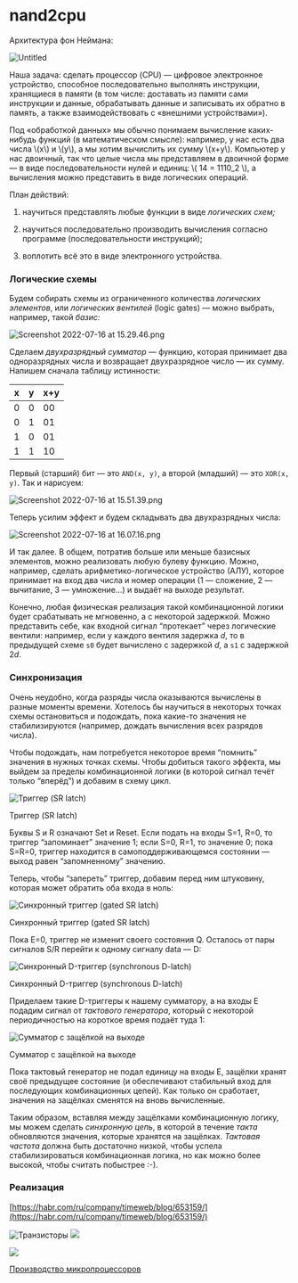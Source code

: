 # nand2cpu

Архитектура фон Неймана:

![Untitled](nand2cpu/Untitled.png)

Наша задача: сделать процессор (CPU) — цифровое электронное устройство, способное последовательно выполнять инструкции, хранящиеся в памяти (в том числе: доставать из памяти сами инструкции и данные, обрабатывать данные и записывать их обратно в память, а также взаимодействовать с «внешними устройствами»).

Под «обработкой данных» мы обычно понимаем вычисление каких-нибудь функций (в
математическом смысле): например, у нас есть два числа \\(x\\) и \\(y\\), а мы
хотим вычислить их сумму \\(x+y\\). Компьютер у нас двоичный, так что целые числа мы
представляем в двоичной форме — в виде последовательности нулей и единиц:
\\( 14 = 1110_2 \\),
а вычисления можно представить в виде логических операций.

План действий:

1) научиться представлять любые функции в виде *логических схем;*

2) научиться последовательно производить вычисления согласно программе (последовательности инструкций);

3) воплотить всё это в виде электронного устройства.

### Логические схемы

Будем собирать схемы из ограниченного количества *логических элементов*, или *логических вентилей* (logic gates) — можно выбрать, например, такой *базис:*

![Screenshot 2022-07-16 at 15.29.46.png](nand2cpu/Screenshot_2022-07-16_at_15.29.46.png)

Сделаем *двухразрядный сумматор* — функцию, которая принимает два одноразрядных числа и возвращает двухразрядное число — их сумму. Напишем сначала таблицу истинности:

| x | y | x+y |
| --- | --- | --- |
| 0 | 0 | 00 |
| 0 | 1 | 01 |
| 1 | 0 | 01 |
| 1 | 1 | 10 |

Первый (старший) бит — это `AND(x, y)`, а второй (младший) — это `XOR(x, y)`. Так и нарисуем:

![Screenshot 2022-07-16 at 15.51.39.png](nand2cpu/Screenshot_2022-07-16_at_15.51.39.png)

Теперь усилим эффект и будем складывать два двухразрядных числа:

![Screenshot 2022-07-16 at 16.07.16.png](nand2cpu/Screenshot_2022-07-16_at_16.07.16.png)

И так далее. В общем, потратив больше или меньше базисных элементов, можно реализовать любую булеву функцию. Можно, например, сделать арифметико-логическое устройство (АЛУ), которое принимает на вход два числа и номер операции (1 — сложение, 2 —вычитание, 3 — умножение…) и выдаёт на выходе результат.

Конечно, любая физическая реализация такой комбинационной логики будет срабатывать не мгновенно, а с некоторой задержкой. Можно представить себе, как входной сигнал “протекает” через логические вентили: например, если у каждого вентиля задержка $d$, то в предыдущей схеме `s0` будет вычислено с задержкой $d$, а `s1` с задержкой $2d$.

### Синхронизация

Очень неудобно, когда разряды числа оказываются вычислены в разные моменты времени. Хотелось бы научиться в некоторых точках схемы остановиться и подождать, пока какие-то значения не стабилизируются (например, дождать вычисления всех разрядов числа).

Чтобы подождать, нам потребуется некоторое время “помнить” значения в нужных точках схемы. Чтобы добиться такого эффекта, мы выйдем за пределы комбинационной логики (в которой сигнал течёт только “вперёд”) и добавим в схему цикл.

![Триггер (SR latch)](nand2cpu/Screenshot_2022-07-16_at_18.20.17.png)

Триггер (SR latch)

Буквы S и R означают Set и Reset. Если подать на входы S=1, R=0, то триггер “запоминает” значение 1; если S=0, R=1, то значение 0; пока S=R=0, триггер находится в самоподдерживающемся состоянии — выход равен “запомненному” значению.

Теперь, чтобы “запереть” триггер, добавим перед ним штуковину, которая может обратить оба входа в ноль:

![Синхронный триггер (gated SR latch)](nand2cpu/Screenshot_2022-07-16_at_18.34.20.png)

Синхронный триггер (gated SR latch)

Пока E=0, триггер не изменит своего состояния Q. Осталось от пары сигналов S/R перейти к одному сигналу data — D:

![Синхронный D-триггер (synchronous D-latch)](nand2cpu/Screenshot_2022-07-16_at_19.29.39.png)

Синхронный D-триггер (synchronous D-latch)

Приделаем такие D-триггеры к нашему сумматору, а на входы E подадим сигнал от *тактового генератора*, который с некоторой периодичностью на короткое время подаёт туда 1:

![Сумматор с защёлкой на выходе](nand2cpu/Screenshot_2022-07-16_at_19.19.16.png)

Сумматор с защёлкой на выходе

Пока тактовый генератор не подал единицу на входы Е, защёлки хранят своё предыдущее состояние (и обеспечивают стабильный вход для последующих комбинационных цепей). Как только он сработает, значения на защёлках сменятся на вновь вычисленные.

Таким образом, вставляя между защёлками комбинационную логику, мы можем сделать *синхронную цепь*, в которой в течение *такта* обновляются значения, которые хранятся на защёлках. *Тактовая частота* должна быть достаточно низкой, чтобы успела стабилизироваться комбинационная логика, но как можно более высокой, чтобы считать побыстрее :-).

### Реализация

[https://habr.com/ru/company/timeweb/blog/653159/](https://habr.com/ru/company/timeweb/blog/653159/)

![Транзисторы](nand2cpu/transistors.png)
![](nand2cpu/transistors2.png)

![](nand2cpu/nand.png)

[](https://en.wikipedia.org/wiki/Wafer_(electronics))

[Производство микропроцессоров](https://www.cpushack.com/MakingWafers.html)
